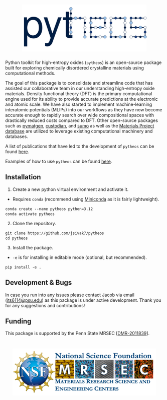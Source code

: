 <h1 align="center">
  <picture>
    <source media="(prefers-color-scheme: dark)" srcset="docs/pytheos_logo_darkmode.svg">
    <img alt="Logo" src="docs/pytheos_logo.svg"
height="150">
  </picture>
</h1>

Python toolkit for high-entropy oxides (`pytheos`) is an open-source package built for exploring chemically disordered crystalline materials using computational methods. 

The goal of this package is to consolidate and streamline code that has assisted our collaborative team in our understanding high-entropy oxide materials. Density functional theory (DFT) is the primary computational engine used for its ability to provide accurate predictions at the electronic and atomic scale. We have also started to implement machine-learning interatomic potentials (MLIPs) into our workflows as they have now become accurate enough to rapidly search over wide compositional spaces with drastically reduced costs compared to DFT. Other open-source packages such as [pymatgen](https://github.com/materialsproject/pymatgen), [custodian](https://github.com/materialsproject/custodian), and [sumo](https://github.com/SMTG-Bham/sumo) as well as the [Materials Project database](https://next-gen.materialsproject.org/) are utilized to leverage existing computational machinery and databases.

A list of publications that have led to the development of `pytheos` can be found [here](docs/publications.md).

Examples of how to use `pytheos` can be found [here](examples/).

## Installation
1. Create a new python virtual environment and activate it.
- Requires `conda` (recommend using [Miniconda](https://www.anaconda.com/docs/getting-started/miniconda/main) as it is fairly lightweight).
```
conda create --name pytheos python=3.12
conda activate pytheos
```

2. Clone the repository.
```
git clone https://github.com/jsivak7/pytheos
cd pytheos 
```

3. Install the package.
- `-e` is for installing in editable mode (optional, but recommended).
```
pip install -e .
```

## Development & Bugs
In case you run into any issues please contact Jacob via email (jts6114@psu.edu) as this package is under active development. Thank you for any suggestions and contributions!

## Funding

This package is supported by the Penn State MRSEC [[DMR-2011839](https://www.mrsec.psu.edu)].

<h1 align="center">
  <picture>
    <img alt="Logo" src="docs/mrsec_logo.png"
height="150">
  </picture>
</h1>


